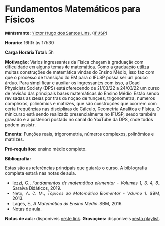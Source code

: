 # Fundamentos Matemáticos para Físicos

**Ministrante:** [Victor Hugo dos Santos Lins](https://lins-victor.github.io/), ([IFUSP](https://portal.if.usp.br/))

**Horário:** 16h15 às 17h30

**Carga Horária Total:** 5h

**Motivação:** Vários ingressantes da Física chegam à graduação com dificuldade em alguns temas de matemática. Como a graduação utiliza muitas construções de matemática vindas do Ensino Médio, isso faz com que o processo de transição do EM para o IFUSP possa ser um pouco árduo. Para simplificar e auxiliar os ingressantes com isso, a Dead Physicists Society (DPS) está oferecendo de 21/03/22 a 24/03/22 um curso de revisão das principais bases matemáticas do Ensino Médio. Estão sendo revisadas as ideias por trás da noção de funções, trigonometria, números complexos, polinômios e matrizes, que são construções que ocorrem com certa frequências nas disciplinas de Cálculo, Geometria Analítica e Física. O minicurso está sendo realizado presencialmente no IFUSP, sendo também gravado e a posteriori postado no canal do YouTube da DPS, onde todos podem assistir.

**Ementa:** Funções reais, trigonometria, números complexos, polinômios e matrizes.

**Pré-requisitos:** ensino médio completo. 

**Bibliografia:**

Estas são as referências principais que guiarão o curso. A bibliografia completa estará nas notas de aula.

<div style="text-align: justify">
 <ul>
   <li> Iezzi, G., <i>Fundamentos de matemática elementar - Volumes 1, 3, 4, 6.</i>. Saraiva Didáticos, 2019. </li>
   <li> Neto, A. C. M., <i>Tópicos da Matemática Elementar - Volume 1</i>. SBM, 2013. </li>
   <li> Lages, E., <i>A Matemática do Ensino Médio</i>. SBM, 2016. </li>
   <li> Notas de aula. </li>
 </ul>
</div>

**Notas de aula:** disponíveis [neste link](https://lins-victor.github.io/pdfs/fmf.pdf).
**Gravações:** disponíveis [nesta playlist](https://youtube.com/playlist?list=PLUtepDnpw2tMGt46iS-tW_APqZSNGOEgn).
